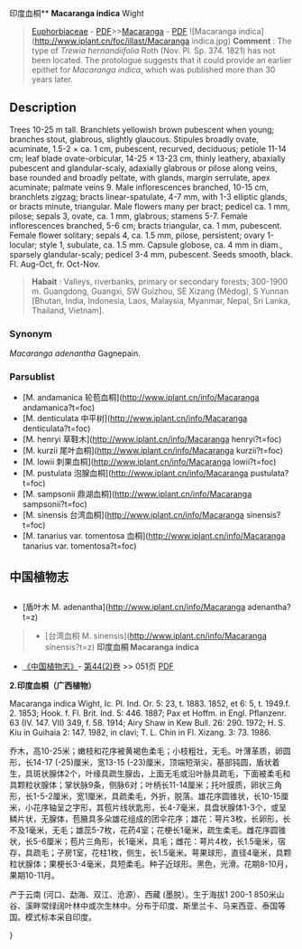 印度血桐** **Macaranga indica** Wight

> [Euphorbiaceae](http://www.iplant.cn/info/Euphorbiaceae?t=foc) - [PDF](http://www.iplant.cn/foc/pdf/Euphorbiaceae.pdf)>>[Macaranga](http://www.iplant.cn/info/Macaranga?t=foc) - [PDF](http://www.iplant.cn/foc/pdf/Macaranga.pdf)
![Macaranga indica](http://www.iplant.cn/foc/illast/Macaranga indica.jpg)
> **Comment** : 
> The type of *Trewia hernandiifolia* Roth (Nov. Pl. Sp. 374. 1821) has not been located. The protologue suggests that it could provide an earlier epithet for *Macaranga indica*, which was published more than 30 years later.

## Description

Trees 10-25 m tall. Branchlets yellowish brown pubescent when young; branches stout, glabrous, slightly glaucous. Stipules broadly ovate, acuminate, 1.5-2 × ca. 1 cm, pubescent, recurved, deciduous; petiole 11-14 cm; leaf blade ovate-orbicular, 14-25 × 13-23 cm, thinly leathery, abaxially pubescent and glandular-scaly, adaxially glabrous or pilose along veins, base rounded and broadly peltate, with glands, margin serrulate, apex acuminate; palmate veins 9. Male inflorescences branched, 10-15 cm, branchlets zigzag; bracts linear-spatulate, 4-7 mm, with 1-3 elliptic glands, or bracts minute, triangular. Male flowers many per bract; pedicel ca. 1 mm, pilose; sepals 3, ovate, ca. 1 mm, glabrous; stamens 5-7. Female inflorescences branched, 5-6 cm; bracts triangular, ca. 1 mm, pubescent. Female flower solitary; sepals 4, ca. 1.5 mm, pilose, persistent; ovary 1-locular; style 1, subulate, ca. 1.5 mm. Capsule globose, ca. 4 mm in diam., sparsely glandular-scaly; pedicel 3-4 mm, pubescent. Seeds smooth, black. Fl. Aug-Oct, fr. Oct-Nov.
> **Habait** : 
> Valleys, riverbanks, primary or secondary forests; 300-1900 m. Guangdong, Guangxi, SW Guizhou, SE Xizang (Mêdog), S Yunnan [Bhutan, India, Indonesia, Laos, Malaysia, Myanmar, Nepal, Sri Lanka, Thailand, Vietnam].

### Synonym
*Macaranga adenantha* Gagnepain.

### Parsublist

* [M.  andamanica  轮苞血桐](http://www.iplant.cn/info/Macaranga andamanica?t=foc)
* [M.  denticulata  中平树](http://www.iplant.cn/info/Macaranga denticulata?t=foc)
* [M.  henryi  草鞋木](http://www.iplant.cn/info/Macaranga henryi?t=foc)
* [M.  kurzii  尾叶血桐](http://www.iplant.cn/info/Macaranga kurzii?t=foc)
* [M.  lowii  刺果血桐](http://www.iplant.cn/info/Macaranga lowii?t=foc)
* [M.  pustulata  泡腺血桐](http://www.iplant.cn/info/Macaranga pustulata?t=foc)
* [M.  sampsonii  鼎湖血桐](http://www.iplant.cn/info/Macaranga sampsonii?t=foc)
* [M.  sinensis  台湾血桐](http://www.iplant.cn/info/Macaranga sinensis?t=foc)
* [M.  tanarius var. tomentosa  血桐](http://www.iplant.cn/info/Macaranga tanarius var. tomentosa?t=foc)

## 中国植物志
## 
* [盾叶木  M.  adenantha](http://www.iplant.cn/info/Macaranga adenantha?t=z)
> * [台湾血桐  M.  sinensis](http://www.iplant.cn/info/Macaranga sinensis?t=z)
**印度血桐 Macaranga indica**

* [《中国植物志》](http://www.iplant.cn/frps)- [第44(2)卷](http://www.iplant.cn/frps/vol/44(2)) >> 051页 [PDF](http://www.iplant.cn/frps/pdf/44(2)/051.PDF)

**2.印度血桐（广西植物）**

Macaranga indica Wight, Ic. Pl. Ind. Or. 5: 23, t. 1883. 1852, et 6: 5, t. 1949.f. 2. 1853; Hook. f. Fl. Brit. Ind. 5: 446. 1887; Pax et Hoffm. in Engl. Pflanzenr. 63 (IV. 147. VII) 349, f. 58. 1914; Airy Shaw in Kew Bull. 26: 290. 1972; H. S. Kiu in Guihaia 2: 147. 1982, in clavi; T. L. Chin in Fl. Xizang. 3: 73. 1986.

乔木，高10-25米；嫩枝和花序被黄褐色柔毛；小枝粗壮，无毛。叶薄革质，卵圆形，长14-17 (-25)厘米，宽13-15 (-23)厘米，顶端短渐尖，基部钝圆，盾状着生，具斑状腺体2个，叶缘具疏生腺齿，上面无毛或沿叶脉具疏毛，下面被柔毛和具颗粒状腺体；掌状脉9条，侧脉6对；叶柄长11-14厘米；托叶膜质，卵状三角形，长1-5-2厘米，宽1厘米，具疏柔毛，外折，脱落。雄花序圆锥状，长10-15厘米，小花序轴呈之字形，其苞片线状匙形，长4-7毫米，具盘状腺体1-3个，或呈鳞片状，无腺体，苞腋具多朵雄花组成的团伞花序；雄花：萼片3枚，长卵形，长不及1毫米，无毛；雄蕊5-7枚，花药4室；花梗长1毫米，疏生柔毛。雌花序圆锥状，长5-6厘米；苞片三角形，长1毫米，具毛；雌花：萼片4枚，长1.5毫米，宿存，具疏毛；子房1室，花柱1枚，侧生，长1.5毫米。萼果球形，直径4毫米，具颗粒状腺体；果梗长3-4毫米，具短柔毛。种子近球形。黑色，光滑。花期8-10月，果期10-11月。

产于云南 (河口、勐海、双江、沧源）、西藏 (墨脱）。生于海拔1 200-1 850米山谷、溪畔常绿阔叶林中或次生林中。分布于印度、斯里兰卡、马来西亚、泰国等国。模式标本采自印度。

}